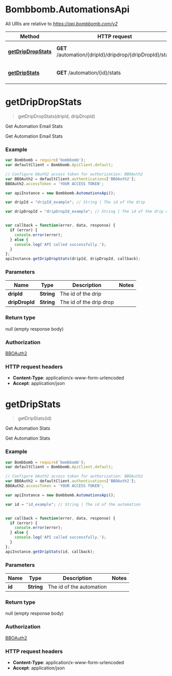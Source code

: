 # Bombbomb.AutomationsApi

All URIs are relative to *https://api.bombbomb.com/v2*

Method | HTTP request | Description
------------- | ------------- | -------------
[**getDripDropStats**](AutomationsApi.md#getDripDropStats) | **GET** /automation/{dripId}/dripdrop/{dripDropId}/stats | Get Automation Email Stats
[**getDripStats**](AutomationsApi.md#getDripStats) | **GET** /automation/{id}/stats | Get Automation Stats


<a name="getDripDropStats"></a>
# **getDripDropStats**
> getDripDropStats(dripId, dripDropId)

Get Automation Email Stats

Get Automation Email Stats

### Example
```javascript
var Bombbomb = require('bombbomb');
var defaultClient = Bombbomb.ApiClient.default;

// Configure OAuth2 access token for authorization: BBOAuth2
var BBOAuth2 = defaultClient.authentications['BBOAuth2'];
BBOAuth2.accessToken = 'YOUR ACCESS TOKEN';

var apiInstance = new Bombbomb.AutomationsApi();

var dripId = "dripId_example"; // String | The id of the drip

var dripDropId = "dripDropId_example"; // String | The id of the drip drop


var callback = function(error, data, response) {
  if (error) {
    console.error(error);
  } else {
    console.log('API called successfully.');
  }
};
apiInstance.getDripDropStats(dripId, dripDropId, callback);
```

### Parameters

Name | Type | Description  | Notes
------------- | ------------- | ------------- | -------------
 **dripId** | **String**| The id of the drip | 
 **dripDropId** | **String**| The id of the drip drop | 

### Return type

null (empty response body)

### Authorization

[BBOAuth2](../README.md#BBOAuth2)

### HTTP request headers

 - **Content-Type**: application/x-www-form-urlencoded
 - **Accept**: application/json

<a name="getDripStats"></a>
# **getDripStats**
> getDripStats(id)

Get Automation Stats

Get Automation Stats

### Example
```javascript
var Bombbomb = require('bombbomb');
var defaultClient = Bombbomb.ApiClient.default;

// Configure OAuth2 access token for authorization: BBOAuth2
var BBOAuth2 = defaultClient.authentications['BBOAuth2'];
BBOAuth2.accessToken = 'YOUR ACCESS TOKEN';

var apiInstance = new Bombbomb.AutomationsApi();

var id = "id_example"; // String | The id of the automation


var callback = function(error, data, response) {
  if (error) {
    console.error(error);
  } else {
    console.log('API called successfully.');
  }
};
apiInstance.getDripStats(id, callback);
```

### Parameters

Name | Type | Description  | Notes
------------- | ------------- | ------------- | -------------
 **id** | **String**| The id of the automation | 

### Return type

null (empty response body)

### Authorization

[BBOAuth2](../README.md#BBOAuth2)

### HTTP request headers

 - **Content-Type**: application/x-www-form-urlencoded
 - **Accept**: application/json

